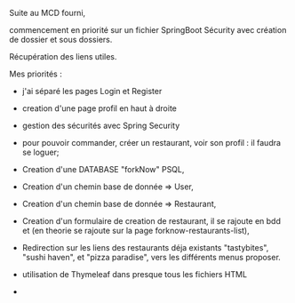 Suite au MCD fourni, 

commencement en priorité sur un fichier SpringBoot Sécurity avec création de dossier et sous dossiers.

Récupération des liens utiles.

Mes priorités : 

- j'ai séparé les pages Login et Register

- creation d'une page profil en haut à droite

- gestion des sécurités avec Spring Security 

- pour pouvoir commander, créer un restaurant, voir son profil : il faudra se loguer;

- Creation d'une DATABASE "forkNow" PSQL,

- Creation d'un chemin base de donnée => User,

- Creation d'un chemin base de donnée => Restaurant,

- Creation d'un formulaire de creation de restaurant, il se rajoute en bdd et (en theorie se rajoute sur la page forknow-restaurants-list),

- Redirection sur les liens des restaurants déja existants "tastybites", "sushi haven", et "pizza paradise", vers les différents menus proposer.

- utilisation de Thymeleaf dans presque tous les fichiers HTML

- 